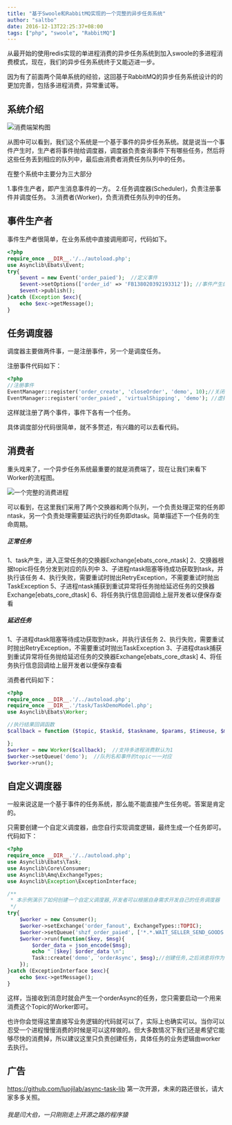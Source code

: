 ```yaml
---
title: "基于Swoole和RabbitMQ实现的一个完整的异步任务系统"
author: "saltbo"
date: 2016-12-13T22:25:37+08:00
tags: ["php", "swoole", "RabbitMQ"] 
---
```


从最开始的使用redis实现的单进程消费的异步任务系统到加入swoole的多进程消费模式，现在，我们的异步任务系统终于又能迈进一步。
<!-- more -->


因为有了前面两个简单系统的经验，这回基于RabbitMQ的异步任务系统设计的的更加完善，包括多进程消费，异常重试等。

## 系统介绍 ##
![消费端架构图](http://upload-images.jianshu.io/upload_images/1846751-5977d285fdbeb5e3.png?imageMogr2/auto-orient/strip%7CimageView2/2/w/1240)

从图中可以看到，我们这个系统是一个基于事件的异步任务系统。就是说当一个事件产生时，生产者将事件抛给调度器，调度器负责查询事件下有哪些任务，然后将这些任务丢到相应的队列中，最后由消费者消费任务队列中的任务。

在整个系统中主要分为三大部分

1.事件生产者，即产生消息事件的一方。
2.任务调度器(Scheduler)，负责注册事件并调度任务。
3.消费者(Worker)，负责消费任务队列中的任务。

## 事件生产者  ##

事件生产者很简单，在业务系统中直接调用即可，代码如下。
```php
<?php
require_once __DIR__.'/../autoload.php';
use Asynclib\Ebats\Event;
try{
    $event = new Event('order_paied');  //定义事件
    $event->setOptions(['order_id' => 'FB138020392193312']); //事件产生的参数
    $event->publish();
}catch (Exception $exc){
    echo $exc->getMessage();
}
```

## 任务调度器 ##

调度器主要做两件事，一是注册事件，另一个是调度任务。

注册事件代码如下：

```php
<?php
//注册事件
EventManager::register('order_create', 'closeOrder', 'demo', 10);//关闭未付款订单(延迟任务)
EventManager::register('order_paied', 'virtualShipping', 'demo'); //虚拟商品自动发货
```
这样就注册了两个事件，事件下各有一个任务。

具体调度部分代码很简单，就不多赘述，有兴趣的可以去看代码。

## 消费者 ##

重头戏来了，一个异步任务系统最重要的就是消费端了，现在让我们来看下Worker的流程图。

![一个完整的消费进程](http://upload-images.jianshu.io/upload_images/1846751-9d6800435a8331db.png?imageMogr2/auto-orient/strip%7CimageView2/2/w/1240)

可以看到，在这里我们采用了两个交换器和两个队列，一个负责处理正常的任务即ntask，另一个负责处理需要延迟执行的任务即dtask。简单描述下一个任务的生命周期。

##### 正常任务
1、task产生，进入正常任务的交换器Exchange[ebats_core_ntask]
2、交换器根据topic将任务分发到对应的队列中
3、子进程ntask阻塞等待成功获取到task，并执行该任务
4、执行失败，需要重试时抛出RetryException，不需要重试时抛出TaskException
5、子进程ntask捕获到重试异常将任务抛给延迟任务的交换器Exchange[ebats_core_dtask]
6、将任务执行信息回调给上层开发者以便保存查看

##### 延迟任务
1、子进程dtask阻塞等待成功获取到task，并执行该任务
2、执行失败，需要重试时抛出RetryException，不需要重试时抛出TaskException
3、子进程dtask捕获到重试异常将任务抛给延迟任务的交换器Exchange[ebats_core_dtask]
4、将任务执行信息回调给上层开发者以便保存查看

消费者代码如下：

```php
<?php
require_once __DIR__.'/../autoload.php';
require_once __DIR__.'/task/TaskDemoModel.php';
use Asynclib\Ebats\Worker;

//执行结果回调函数
$callback = function ($topic, $taskid, $taskname, $params, $timeuse, $message){

};
$worker = new Worker($callback);  //支持多进程消费默认为1
$worker->setQueue('demo');  //队列名和事件的topic一一对应
$worker->run();
```

## 自定义调度器 ##

一般来说这是一个基于事件的任务系统，那么能不能直接产生任务呢。答案是肯定的。

只需要创建一个自定义调度器，由您自行实现调度逻辑，最终生成一个任务即可。代码如下：

```php
<?php
require_once __DIR__.'/../autoload.php';
use Asynclib\Ebats\Task;
use Asynclib\Core\Consumer;
use Asynclib\Amq\ExchangeTypes;
use Asynclib\Exception\ExceptionInterface;

/** 
 * 本示例演示了如何创建一个自定义调度器,开发者可以根据自身需求开发自己的任务调度器
 */
try{
    $worker = new Consumer();
    $worker->setExchange('order_fanout', ExchangeTypes::TOPIC);
    $worker->setQueue('shzf_order_paied', ['*.*.WAIT_SELLER_SEND_GOODS']);
    $worker->run(function($key, $msg){
        $order_data = json_encode($msg);
        echo " [$key] $order_data \n";
        Task::create('demo', 'orderAsync', $msg);//创建任务,之后消息将作为参数由任务接管处理
    });
}catch (ExceptionInterface $exc){
    echo $exc->getMessage();
}
```
这样，当接收到消息时就会产生一个orderAsync的任务，您只需要启动一个用来消费这个Topic的Worker即可。

也许你会觉得这里直接写业务逻辑的代码就可以了，实际上也确实可以。当你可以忍受一个进程慢慢消费的时候是可以这样做的。但大多数情况下我们还是希望它能够尽快的消费掉，所以建议这里只负责创建任务，具体任务的业务逻辑由worker去执行。


## 广告 ##

https://github.com/luojilab/async-task-lib
第一次开源，未来的路还很长，请大家多多关照。


###### *我是闫大伯，一只刚刚走上开源之路的程序猿*


